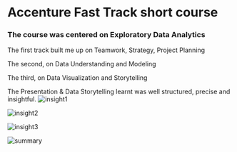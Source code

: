 # Accenture Fast Track short course

### The course was centered on Exploratory Data Analytics 

The first track built me up  on Teamwork, Strategy, Project Planning


The second, on Data Understanding and Modeling


The third, on Data Visualization and Storytelling


The Presentation & Data Storytelling learnt was well structured, precise and insightful.
![insight1](https://user-images.githubusercontent.com/38101674/235926136-de3bac8f-e985-4893-b489-55a7e6f1b15f.png)

![insight2](https://user-images.githubusercontent.com/38101674/235926164-2f2b56b7-1754-4152-84ae-a3d1c610e62e.png)

![insight3](https://user-images.githubusercontent.com/38101674/235926197-79fcbca8-3eaf-45c4-884e-64c2b66e4181.png)

![summary](https://user-images.githubusercontent.com/38101674/235926229-93e3fe55-5813-4276-8b6c-13e13007a212.png)
